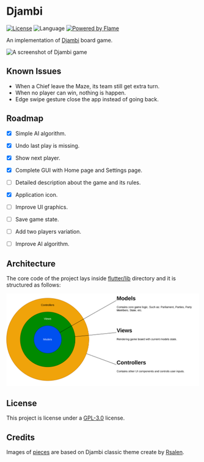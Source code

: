 # Djambi

[![License](https://img.shields.io/github/license/mabdelaal86/djambi)](LICENSE)
![Language](https://img.shields.io/github/languages/top/mabdelaal86/djambi)
[![Powered by Flame](https://img.shields.io/badge/Powered%20by-%F0%9F%94%A5-orange.svg)](https://flame-engine.org)

An implementation of [Djambi](https://en.wikipedia.org/wiki/Djambi) board game.

<img src="docs/assets/screenshot.png" alt="A screenshot of Djambi game">


## Known Issues

* When a Chief leave the Maze, its team still get extra turn.
* When no player can win, nothing is happen.
* Edge swipe gesture close the app instead of going back.


## Roadmap

- [x] Simple AI algorithm.
- [x] Undo last play is missing.
- [x] Show next player.
- [x] Complete GUI with Home page and Settings page.
- [ ] Detailed description about the game and its rules.
- [x] Application icon.
- [ ] Improve UI graphics.
- [ ] Save game state.
- [ ] Add two players variation.
- [ ] Improve AI algorithm.


## Architecture

The core code of the project lays inside [flutter/lib](flutter/lib) directory and it is structured as follows:

<img src="docs/assets/architecture.svg" alt="Architecture">


## License

This project is license under a [GPL-3.0](https://www.gnu.org/licenses/gpl-3.0.html) license.


## Credits

Images of [pieces](./flutter/assets/classic) are based on Djambi classic theme create by [Rsalen](https://commons.wikimedia.org/wiki/User:Rsalen).
